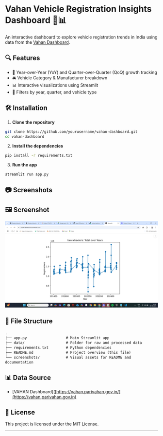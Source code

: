 # Vahan Vehicle Registration Insights Dashboard 🚗📊

An interactive dashboard to explore vehicle registration trends in India using data from the [Vahan Dashboard]([https://vahan.parivahan.gov.in/]).

## 🔍 Features

- 📅 Year-over-Year (YoY) and Quarter-over-Quarter (QoQ) growth tracking
- 🚘 Vehicle Category & Manufacturer breakdown
- 📊 Interactive visualizations using Streamlit
- 🔎 Filters by year, quarter, and vehicle type

## 🛠️ Installation

1. **Clone the repository**
```bash
git clone https://github.com/yourusername/vahan-dashboard.git
cd vahan-dashboard
```

2. **Install the dependencies**
```bash
pip install -r requirements.txt
```

3. **Run the app**
```bash
streamlit run app.py
```

## 📷 Screenshots

## 🖼️ Screenshot

![Dashboard Screenshot](Screenshot%20(63).png)


## 📁 File Structure

```
.
├── app.py                  # Main Streamlit app
├── data/                   # Folder for raw and processed data
├── requirements.txt        # Python dependencies
├── README.md               # Project overview (this file)
└── screenshots/            # Visual assets for README and documentation
```

## 📊 Data Source

- [VAHAN Dashboard]([https://vahan.parivahan.gov.in/](https://vahan.parivahan.gov.in)

## 📜 License

This project is licensed under the MIT License.

---
